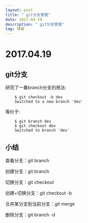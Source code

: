 ```yaml
---
layout: post
title: " git分支管理"
date: 2017-04-19 
description: " git分支管理"
tag: 博客 
---   
```


# 2017.04.19

## git分支

研究了一番branch分支的用法:

```
    $ git checkout -b dev
    Switched to a new branch 'dev'
```

等价于:

```
    $ git branch dev
    $ git checkout dev
    Switched to branch 'dev'
```

## 小结

查看分支：git branch

创建分支：git branch <name>

切换分支：git checkout <name>

创建+切换分支：git checkout -b <name>

合并某分支到当前分支：git merge <name>

删除分支：git branch -d <name>

